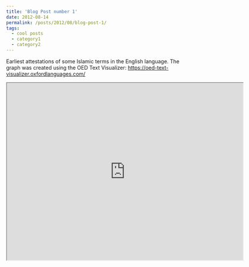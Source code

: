 ```yaml
---
title: 'Blog Post number 1'
date: 2012-08-14
permalink: /posts/2012/08/blog-post-1/
tags:
  - cool posts
  - category1
  - category2
---
```


Earliest attestations of some Islamic terms in the English language. The graph was created using the OED Text Visualizer: https://oed-text-visualizer.oxfordlanguages.com/ 

<iframe src="https://github.com/Muhsabrys/Muhsabrys.github.io/blob/master/images/IslamicTerms.png" width="640" height="480"></iframe>
